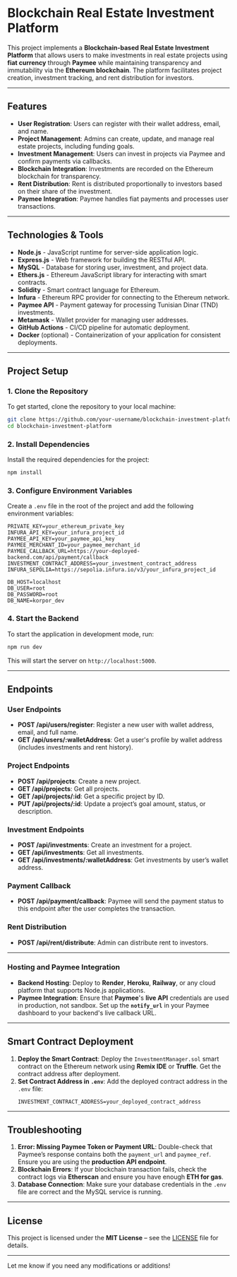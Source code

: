 
# Blockchain Real Estate Investment Platform

This project implements a **Blockchain-based Real Estate Investment Platform** that allows users to make investments in real estate projects using **fiat currency** through **Paymee** while maintaining transparency and immutability via the **Ethereum blockchain**. The platform facilitates project creation, investment tracking, and rent distribution for investors.

---

## **Features**

- **User Registration**: Users can register with their wallet address, email, and name.
- **Project Management**: Admins can create, update, and manage real estate projects, including funding goals.
- **Investment Management**: Users can invest in projects via Paymee and confirm payments via callbacks.
- **Blockchain Integration**: Investments are recorded on the Ethereum blockchain for transparency.
- **Rent Distribution**: Rent is distributed proportionally to investors based on their share of the investment.
- **Paymee Integration**: Paymee handles fiat payments and processes user transactions.

---

## **Technologies & Tools**

- **Node.js** - JavaScript runtime for server-side application logic.
- **Express.js** - Web framework for building the RESTful API.
- **MySQL** - Database for storing user, investment, and project data.
- **Ethers.js** - Ethereum JavaScript library for interacting with smart contracts.
- **Solidity** - Smart contract language for Ethereum.
- **Infura** - Ethereum RPC provider for connecting to the Ethereum network.
- **Paymee API** - Payment gateway for processing Tunisian Dinar (TND) investments.
- **Metamask** - Wallet provider for managing user addresses.
- **GitHub Actions** - CI/CD pipeline for automatic deployment.
- **Docker** (optional) - Containerization of your application for consistent deployments.

---

## **Project Setup**

### **1. Clone the Repository**

To get started, clone the repository to your local machine:

```bash
git clone https://github.com/your-username/blockchain-investment-platform.git
cd blockchain-investment-platform
```

### **2. Install Dependencies**

Install the required dependencies for the project:

```bash
npm install
```

### **3. Configure Environment Variables**

Create a `.env` file in the root of the project and add the following environment variables:

```env
PRIVATE_KEY=your_ethereum_private_key
INFURA_API_KEY=your_infura_project_id
PAYMEE_API_KEY=your_paymee_api_key
PAYMEE_MERCHANT_ID=your_paymee_merchant_id
PAYMEE_CALLBACK_URL=https://your-deployed-backend.com/api/payment/callback
INVESTMENT_CONTRACT_ADDRESS=your_investment_contract_address
INFURA_SEPOLIA=https://sepolia.infura.io/v3/your_infura_project_id

DB_HOST=localhost
DB_USER=root
DB_PASSWORD=root
DB_NAME=korpor_dev
```

### **4. Start the Backend**

To start the application in development mode, run:

```bash
npm run dev
```

This will start the server on `http://localhost:5000`.

---

## **Endpoints**

### **User Endpoints**
- **POST /api/users/register**: Register a new user with wallet address, email, and full name.
- **GET /api/users/:walletAddress**: Get a user's profile by wallet address (includes investments and rent history).

### **Project Endpoints**
- **POST /api/projects**: Create a new project.
- **GET /api/projects**: Get all projects.
- **GET /api/projects/:id**: Get a specific project by ID.
- **PUT /api/projects/:id**: Update a project’s goal amount, status, or description.

### **Investment Endpoints**
- **POST /api/investments**: Create an investment for a project.
- **GET /api/investments**: Get all investments.
- **GET /api/investments/:walletAddress**: Get investments by user’s wallet address.

### **Payment Callback**
- **POST /api/payment/callback**: Paymee will send the payment status to this endpoint after the user completes the transaction.

### **Rent Distribution**
- **POST /api/rent/distribute**: Admin can distribute rent to investors.

---

### **Hosting and Paymee Integration**

- **Backend Hosting**: Deploy to **Render**, **Heroku**, **Railway**, or any cloud platform that supports Node.js applications.
- **Paymee Integration**: Ensure that **Paymee**'s **live API** credentials are used in production, not sandbox. Set up the **`notify_url`** in your Paymee dashboard to your backend's live callback URL.

---

## **Smart Contract Deployment**

1. **Deploy the Smart Contract**: Deploy the `InvestmentManager.sol` smart contract on the Ethereum network using **Remix IDE** or **Truffle**. Get the contract address after deployment.
2. **Set Contract Address in `.env`**: Add the deployed contract address in the `.env` file:
   ```env
   INVESTMENT_CONTRACT_ADDRESS=your_deployed_contract_address
   ```

---

## **Troubleshooting**

1. **Error: Missing Paymee Token or Payment URL**: Double-check that Paymee’s response contains both the `payment_url` and `paymee_ref`. Ensure you are using the **production API endpoint**.
2. **Blockchain Errors**: If your blockchain transaction fails, check the contract logs via **Etherscan** and ensure you have enough **ETH for gas**.
3. **Database Connection**: Make sure your database credentials in the `.env` file are correct and the MySQL service is running.

---

## **License**

This project is licensed under the **MIT License** – see the [LICENSE](LICENSE) file for details.

---

Let me know if you need any modifications or additions!
